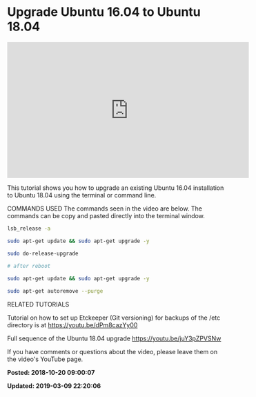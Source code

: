 # Upgrade Ubuntu 16.04 to Ubuntu 18.04

<iframe width="560" height="315" src="https://www.youtube.com/embed/p08ZK-QrRmE" frameborder="0" allow="autoplay; encrypted-media" allowfullscreen></iframe>

This tutorial shows you how to upgrade an existing Ubuntu 16.04 installation to Ubuntu 18.04 using the terminal or command line. 


COMMANDS USED
The commands seen in the video are below. The commands can be copy and pasted directly into the terminal window.

```bash 
lsb_release -a

sudo apt-get update && sudo apt-get upgrade -y

sudo do-release-upgrade 

# after reboot
 
sudo apt-get update && sudo apt-get upgrade -y

sudo apt-get autoremove --purge
```

RELATED TUTORIALS

Tutorial on how to set up Etckeeper (Git versioning) for backups of the /etc directory is at https://youtu.be/dPm8cazYy00

Full sequence of the Ubuntu 18.04 upgrade https://youtu.be/juY3pZPVSNw

If you have comments or questions about the video, please leave them on the video's YouTube page.

**Posted: 2018-10-20 09:00:07** 

**Updated: 2019-03-09 22:20:06** 


